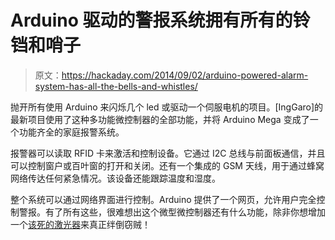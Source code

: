 # Arduino 驱动的警报系统拥有所有的铃铛和哨子

> 原文：<https://hackaday.com/2014/09/02/arduino-powered-alarm-system-has-all-the-bells-and-whistles/>

抛开所有使用 Arduino 来闪烁几个 led 或驱动一个伺服电机的项目。[IngGaro]的最新项目使用了这种多功能微控制器的全部功能，并将 Arduino Mega 变成了一个功能齐全的家庭报警系统。

报警器可以读取 RFID 卡来激活和控制设备。它通过 I2C 总线与前面板通信，并且可以控制窗户或百叶窗的打开和关闭。还有一个集成的 GSM 天线，用于通过蜂窝网络传达任何紧急情况。该设备还能跟踪温度和湿度。

整个系统可以通过网络界面进行控制。Arduino 提供了一个网页，允许用户完全控制警报。有了所有这些，很难想出这个微型微控制器还有什么功能，除非你想增加一个[该死的激光器](http://hackaday.com/2010/01/03/arduino-security-with-frickin-laser/)来真正绊倒窃贼！